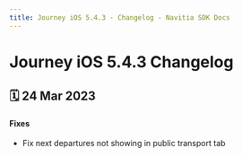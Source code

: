 ```yaml
---
title: Journey iOS 5.4.3 - Changelog - Navitia SDK Docs
---
```


# Journey iOS 5.4.3 Changelog

<h2>🗓 24 Mar 2023</h2>

#### Fixes
- Fix next departures not showing in public transport tab
